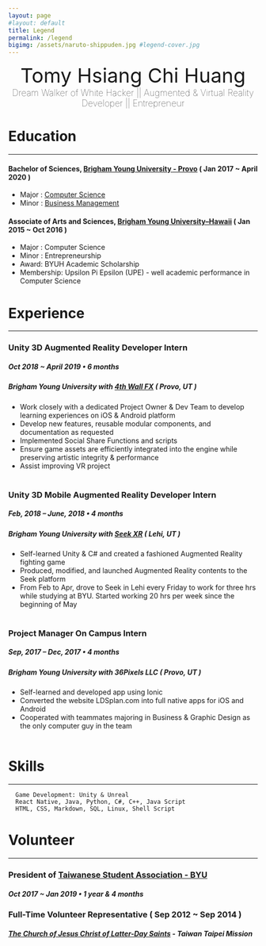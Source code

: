 ```yaml
---
layout: page
#layout: default
title: Legend
permalink: /legend
bigimg: /assets/naruto-shippuden.jpg #legend-cover.jpg
---
```

<div style="text-align: center;">
<div style="font-size: 40px;">Tomy Hsiang Chi Huang</div>
<div style="font-size: 18px; font-weight: 100;">Dream Walker of White Hacker || Augmented & Virtual Reality Developer || Entrepreneur</div>
</div>

# Education
---

#### Bachelor of Sciences, [Brigham Young University - Provo] ( Jan 2017 ~ April 2020 )
- Major : [Computer Science]
- Minor : [Business Management]

#### Associate of Arts and Sciences, [Brigham Young University–Hawaii] ( Jan 2015 ~ Oct 2016 )
- Major : Computer Science
- Minor : Entrepreneurship
- Award: BYUH Academic Scholarship 
- Membership: Upsilon Pi Epsilon (UPE) - well academic performance in Computer Science

# Experience
---

### Unity 3D Augmented Reality Developer Intern  
##### Oct 2018 ~ April 2019  •  6 months
##### Brigham Young University with [4th Wall FX] ( Provo, UT )
- Work closely with a dedicated Project Owner & Dev Team to develop learning experiences on iOS & Android platform
- Develop new features, reusable modular components, and documentation as requested
- Implemented Social Share Functions and scripts
-  Ensure game assets are efficiently integrated into the engine while preserving artistic integrity & performance
- Assist improving VR project
<br><br>

### Unity 3D Mobile Augmented Reality Developer Intern 
##### Feb, 2018 – June, 2018  •  4 months
##### Brigham Young University with [Seek XR] ( Lehi, UT )
- Self-learned Unity & C# and created a fashioned Augmented Reality fighting game
- Produced, modified, and launched Augmented Reality contents to the Seek platform
-  From Feb to Apr, drove to Seek in Lehi every Friday to work for three hrs while studying at BYU. Started working 20 hrs per week since the beginning of May
<br><br>

### Project Manager On Campus Intern 
##### Sep, 2017 – Dec, 2017  •  4 months
##### Brigham Young University with 36Pixels LLC ( Provo, UT )
- Self-learned and developed app using Ionic
- Converted the website LDSplan.com into full native apps for iOS and Android
- Cooperated with teammates majoring in Business & Graphic Design as the only computer guy in the team
<br><br>

# Skills
---
```
  Game Development: Unity & Unreal 
  React Native, Java, Python, C#, C++, Java Script  
  HTML, CSS, Markdown, SQL, Linux, Shell Script
```

# Volunteer
---

### President of [Taiwanese Student Association - BYU] 
##### Oct 2017 ~ Jan 2019 • 1 year & 4 months
<!--- Rebuild the club and unified 50s Taiwanese students by holding 5 activities per semester and provide supports-->
<!--<br><br>-->


### Full-Time Volunteer Representative ( Sep 2012 ~ Sep 2014 )
##### [The Church of Jesus Christ of Latter-Day Saints](lds.org) - Taiwan Taipei Mission
<!--- Found people from diverse backgrounds and taught life improvement lessons over 70 hours per week-->





[My life experience]: https://www.linkedin.com/in/tomyh/
[Brigham Young University - Provo]: https://www.byu.edu
[Computer Science]: https://catalog.byu.edu/physical-and-mathematical-sciences/computer-science
[Business Management]: https://catalog.byu.edu/business/business-programs
[Brigham Young University–Hawaii]: https://byuh.edu
[4th Wall FX]: https://4thwallfx.com
[ImmersiveBible]: https://4thwallfx.com
[Seek XR]: https://seekxr.com
[Taiwanese Student Association - BYU]: https://www.facebook.com/groups/304356140049505/?ref=bookmarks
